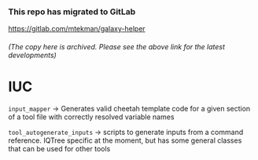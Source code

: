 ### This repo has migrated to GitLab
https://gitlab.com/mtekman/galaxy-helper
###### (The copy here is archived. Please see the above link for the latest developments)





IUC
============

`input_mapper` → Generates valid cheetah template code for a given <inputs> section of a tool file with 
correctly resolved variable names

`tool_autogenerate_inputs` → scripts to generate inputs from a command reference. IQTree specific at the 
moment, but has some general classes that can be used for other tools
